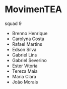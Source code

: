 # MovimenTEA
squad 9 
- Brenno Henrique
- Carolyna Costa
- Rafael Martins
- Edson Silva
- Gabriel Lins
- Gabriel Severino
- Ester Vitoria
- Tereza Maia
- Maria Clara
- João Morais
